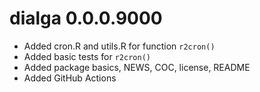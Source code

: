 # dialga 0.0.0.9000

* Added cron.R and utils.R for function `r2cron()`
* Added basic tests for `r2cron()`
* Added package basics, NEWS, COC, license, README
* Added GitHub Actions
